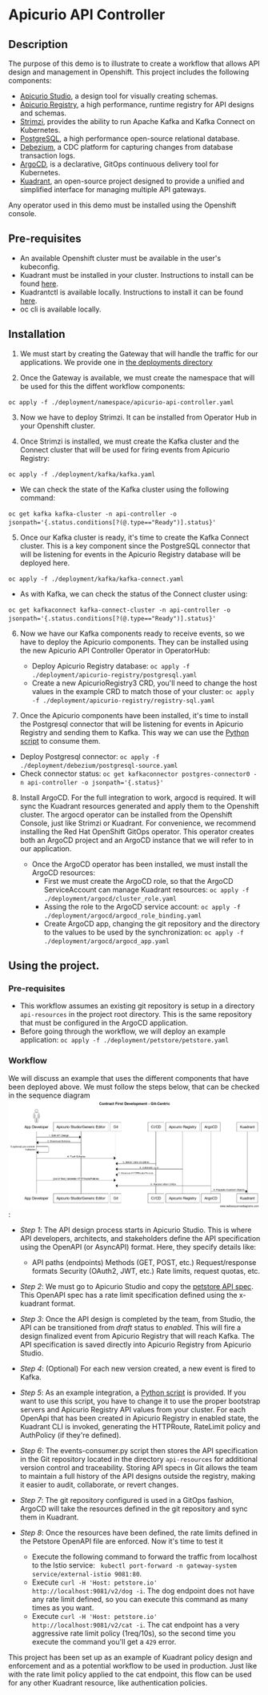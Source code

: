 # Apicurio API Controller

## Description

The purpose of this demo is to illustrate to create a workflow that allows API design and management in Openshift.
This project includes the following components:

* [Apicurio Studio](https://github.com/apicurio/apicurio-studio), a design tool for visually creating schemas.
* [Apicurio Registry](https://github.com/apicurio/apicurio-registry), a high performance, runtime registry for API designs and schemas.
* [Strimzi](https://github.com/strimzi), provides the ability to run Apache Kafka and Kafka Connect on Kubernetes.
* [PostgreSQL](https://github.com/postgres/postgres), a high performance open-source relational database.
* [Debezium](https://github.com/debezium/debezium/), a CDC platform for capturing changes from database transaction logs.
* [ArgoCD](https://github.com/argoproj/argo-cd), is a declarative, GitOps continuous delivery tool for Kubernetes.
* [Kuadrant](https://github.com/Kuadrant), an open-source project designed to provide a unified and simplified interface for managing multiple API gateways.

Any operator used in this demo must be installed using the Openshift console.

## Pre-requisites

* An available Openshift cluster must be available in the user's kubeconfig.
* Kuadrant must be installed in your cluster. Instructions to install can be found [here](https://docs.kuadrant.io/0.11.0/kuadrant-operator/doc/install/install-openshift/).
* Kuadrantctl is available locally. Instructions to install it can be found [here](https://github.com/Kuadrant/kuadrantctl?tab=readme-ov-file#installing-pre-compiled-binaries).
* oc cli is available locally.


## Installation

1. We must start by creating the Gateway that will handle the traffic for our applications. We provide one in [the deployments directory](./deployment/petstore/gateway.yaml)

2. Once the Gateway is available, we must create the namespace that will be used for this the diffent workflow components:

  `oc apply -f ./deployment/namespace/apicurio-api-controller.yaml`

3. Now we have to deploy Strimzi. It can be installed from Operator Hub in your Openshift cluster.

4. Once Strimzi is installed, we must create the Kafka cluster and the Connect cluster that will be used for firing events from Apicurio Registry:

`oc apply -f ./deployment/kafka/kafka.yaml`

  * We can check the state of the Kafka cluster using the following command:

`oc get kafka kafka-cluster -n api-controller -o jsonpath='{.status.conditions[?(@.type=="Ready")].status}'`

5. Once our Kafka cluster is ready, it's time to create the Kafka Connect cluster. This is a key component since the PostgreSQL connector that will be listening for events in the Apicurio Registry database will be deployed here.

`oc apply -f ./deployment/kafka/kafka-connect.yaml`

  * As with Kafka, we can check the status of the Connect cluster using:

`oc get kafkaconnect kafka-connect-cluster -n api-controller -o jsonpath='{.status.conditions[?(@.type=="Ready")].status}'`

6. Now we have our Kafka components ready to receive events, so we have to deploy the Apicurio components. They can be installed using the new Apicurio API Controller Operator in OperatorHub:

   * Deploy Apicurio Registry database: `oc apply -f ./deployment/apicurio-registry/postgresql.yaml`
   * Create a new ApicurioRegistry3 CRD, you'll need to change the host values in the example CRD to match those of your cluster: `oc apply -f ./deployment/apicurio-registry/registry-sql.yaml`

7. Once the Apicurio components have been installed, it's time to install the Postgresql connector that will be listening for events in Apicurio Registry and sending them to Kafka. This way we can use the [Python script](./scripts/events-consumer.py) to consume them.

  * Deploy Postgresql connector: `oc apply -f ./deployment/debezium/postgresql-source.yaml`
  * Check connector status: `oc get kafkaconnector postgres-connector0 -n api-controller -o jsonpath='{.status}'`

8. Install ArgoCD. For the full integration to work, argocd is required. It will sync the Kuadrant resources generated and apply them to the Openshift cluster. The argocd operator can be installed from the Openshift Console, just like Strimzi or Kuadrant. For convenience, we recommend installing the Red Hat OpenShift GitOps operator. This operator creates both an ArgoCD project and an ArgoCD instance that we will refer to in our application.

   * Once the ArgoCD operator has been installed, we must install the ArgoCD resources:
     * First we must create the ArgoCD role, so that the ArgoCD ServiceAccount can manage Kuadrant resources:  `oc apply -f ./deployment/argocd/cluster_role.yaml`
     * Assing the role to the ArgoCD service account: `oc apply -f ./deployment/argocd/argocd_role_binding.yaml`
     * Create ArgoCD app, changing the git repository and the directory to the values to be used by the synchronization: `oc apply -f ./deployment/argocd/argocd_app.yaml`


## Using the project.

### Pre-requisites

* This workflow assumes an existing git repository is setup in a directory `api-resources` in the project root directory. This is the same repository that must be configured in the ArgoCD application.
* Before going through the workflow, we will deploy an example application: `oc apply -f ./deployment/petstore/petstore.yaml`

### Workflow

We will discuss an example that uses the different components that have been deployed above. We must follow the steps below, that can be checked in the sequence diagram ![Sequence diagram displaying the flow for API designs going from Apicurio Studio to the Kuadrant resources being generated in the cluster](diagram.png):

* *Step 1*: The API design process starts in Apicurio Studio. This is where API developers, architects, and stakeholders define the API specification using the OpenAPI (or AsyncAPI) format. Here, they specify details like:
  * API paths (endpoints)
Methods (GET, POST, etc.)
Request/response formats
Security (OAuth2, JWT, etc.)
Rate limits, request quotas, etc.

* *Step 2*: We must go to Apicurio Studio and copy the [petstore API spec](./deployment/petstore/petstore-with-rate-limit.yaml). This OpenAPI spec has a rate limit specification defined using the x-kuadrant format.

* *Step 3*: Once the API design is completed by the team, from Studio, the API can be transitioned from _draft_ status to _enabled_. This will fire a design finalized event from Apicurio Registry that will reach Kafka.  The API specification is saved directly into Apicurio Registry from Apicurio Studio.

* *Step 4*: (Optional) For each new version created, a new event is fired to Kafka.

* *Step 5*: As an example integration, a [Python script](./scripts/events-consumer.py) is provided. If you want to use this script, you have to change it to use the proper bootstrap servers and Apicurio Registry API values from your cluster. For each OpenApi that has been created in Apicurio Registry in enabled state, the Kuadrant CLI is invoked, generating the HTTPRoute, RateLimit policy and AuthPolicy (if they're defined). 

* *Step 6*: The events-consumer.py script then stores the API specification in the Git repository located in the directory `api-resources` for additional version control and traceability. Storing API specs in Git allows the team to maintain a full history of the API designs outside the registry, making it easier to audit, collaborate, or revert changes.

* *Step 7*: The git repository configured is used in a GitOps fashion, ArgoCD will take the resources defined in the git repository and sync them in Kuadrant.

* *Step 8*: Once the resources have been defined, the rate limits defined in the Petstore OpenAPI file are enforced. Now it's time to test it
  * Execute the following command to forward the traffic from localhost to the Istio service: ` kubectl port-forward -n gateway-system service/external-istio 9081:80`.
  * Execute `curl -H 'Host: petstore.io' http://localhost:9081/v2/dog -i`. The dog endpoint does not have any rate limit defined, so you can execute this command as many times as you want.
  * Execute `curl -H 'Host: petstore.io' http://localhost:9081/v2/cat -i`. The cat endpoint has a very aggressive rate limit policy (1req/10s), so the second time you execute the command you'll get a `429` error.

This project has been set up as an example of Kuadrant policy design and enforcement and as a potential workflow to be used in production. Just like with the rate limit policy applied to the cat endpoint, this flow can be used for any other Kuadrant resource, like authentication policies.